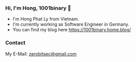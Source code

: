 ### Hi, I'm Hong, 1001binary 👋

- I'm Hong Phat Ly from Vietnam.
- I'm currently working as Software Engineer in Germany.
- You can find my blog here https://1001binary.home.blog/

### Contact
My E-Mail: zerobitsec@gmail.com

